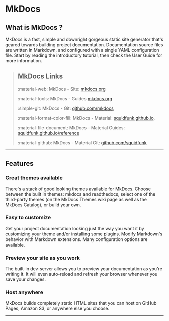 # MkDocs

## What is MkDocs ? 

MkDocs is a fast, simple and downright gorgeous static site generator that's geared towards building project documentation. Documentation source files are written in Markdown, and configured with a single YAML configuration file. Start by reading the introductory tutorial, then check the User Guide for more information.

>
> ## MkDocs Links
> 
> :material-web: MkDocs - Site: [mkdocs.org](https://www.mkdocs.org/) 
>
> :material-tools: MkDocs - Guides [mkdocs.org](https://www.mkdocs.org/user-guide/)
>
> :simple-git: MkDocs - Git: [github.com/mkdocs](https://github.com/mkdocs/mkdocs)
>
> :material-format-color-fill: MkDocs - Material: [squidfunk.github.io](https://squidfunk.github.io/mkdocs-material/).
>
> :material-file-document: MkDocs - Material Guides: [squidfunk.github.io/reference](https://squidfunk.github.io/mkdocs-material/reference/)
> 
> :material-github: MkDocs - Material Git: [github.com/squidfunk](https://github.com/squidfunk/mkdocs-material)
> 

> 

---

## Features

### Great themes available

There's a stack of good looking themes available for MkDocs. Choose between the built in themes: mkdocs and readthedocs, select one of the third-party themes (on the MkDocs Themes wiki page as well as the MkDocs Catalog), or build your own.

### Easy to customize

Get your project documentation looking just the way you want it by customizing your theme and/or installing some plugins. Modify Markdown's behavior with Markdown extensions. Many configuration options are available.

### Preview your site as you work

The built-in dev-server allows you to preview your documentation as you're writing it. It will even auto-reload and refresh your browser whenever you save your changes.

### Host anywhere

MkDocs builds completely static HTML sites that you can host on GitHub Pages, Amazon S3, or anywhere else you choose.

---
